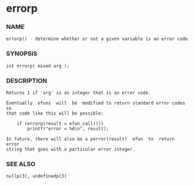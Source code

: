 # errorp

### NAME

    errorp() - determine whether or not a given variable is an error code

### SYNOPSIS

    int errorp( mixed arg );

### DESCRIPTION

    Returns 1 if 'arg' is an integer that is an error code.

    Eventually  efuns  will  be  modified to return standard error codes so
    that code like this will be possible:

        if (errorp(result = efun_call()))
            printf("error = %d\n", result);

    In future, there will also be a perror(result)  efun  to  return  error
    string that goes with a particular error integer.

### SEE ALSO

    nullp(3), undefinedp(3)

